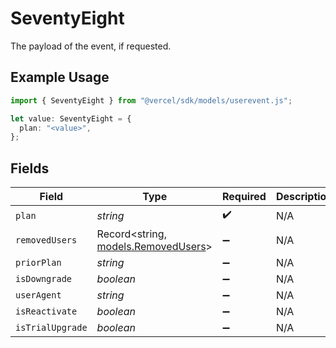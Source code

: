 # SeventyEight

The payload of the event, if requested.

## Example Usage

```typescript
import { SeventyEight } from "@vercel/sdk/models/userevent.js";

let value: SeventyEight = {
  plan: "<value>",
};
```

## Fields

| Field                                                            | Type                                                             | Required                                                         | Description                                                      |
| ---------------------------------------------------------------- | ---------------------------------------------------------------- | ---------------------------------------------------------------- | ---------------------------------------------------------------- |
| `plan`                                                           | *string*                                                         | :heavy_check_mark:                                               | N/A                                                              |
| `removedUsers`                                                   | Record<string, [models.RemovedUsers](../models/removedusers.md)> | :heavy_minus_sign:                                               | N/A                                                              |
| `priorPlan`                                                      | *string*                                                         | :heavy_minus_sign:                                               | N/A                                                              |
| `isDowngrade`                                                    | *boolean*                                                        | :heavy_minus_sign:                                               | N/A                                                              |
| `userAgent`                                                      | *string*                                                         | :heavy_minus_sign:                                               | N/A                                                              |
| `isReactivate`                                                   | *boolean*                                                        | :heavy_minus_sign:                                               | N/A                                                              |
| `isTrialUpgrade`                                                 | *boolean*                                                        | :heavy_minus_sign:                                               | N/A                                                              |